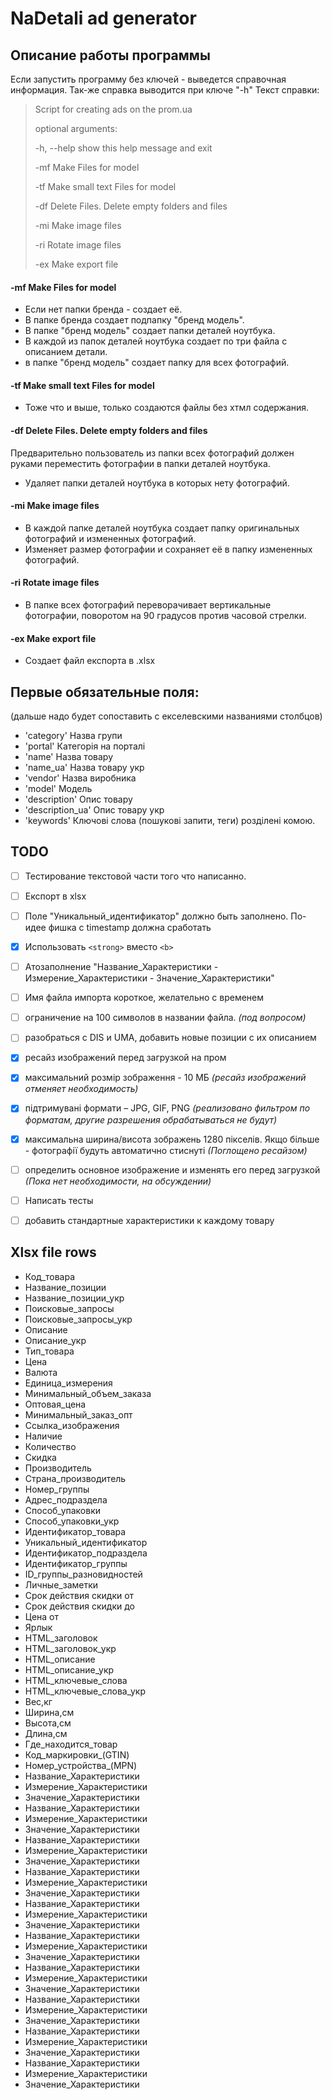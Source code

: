 # NaDetali ad generator

## Описание работы программы

Если запустить программу без ключей - выведется справочная информация. 
Так-же справка выводится при ключе "-h"
Текст справки:
> Script for creating ads on the prom.ua
> 
> optional arguments:
>
>   -h, --help  show this help message and exit
>
>   -mf         Make Files for model
>
>   -tf         Make small text Files for model
>
>   -df         Delete Files. Delete empty folders and files
>
>   -mi         Make image files
>
>   -ri         Rotate image files
>
>   -ex         Make export file

#### -mf Make Files for model
- Если нет папки бренда - создает её.
- В папке бренда создает подпапку "бренд модель".
- В папке "бренд модель" создает папки деталей ноутбука.
- В каждой из папок деталей ноутбука создает по три файла с описанием детали.
- в папке "бренд модель" создает папку для всех фотографий. 

#### -tf Make small text Files for model
- Тоже что и выше, только создаются файлы без хтмл содержания.

#### -df Delete Files. Delete empty folders and files
Предварительно пользователь из папки всех фотографий должен руками переместить фотографии в папки деталей ноутбука.
- Удаляет папки деталей ноутбука в которых нету фотографий.

#### -mi Make image files
- В каждой папке деталей ноутбука создает папку оригинальных фотографий и измененных фотографий.
- Изменяет размер фотографии и сохраняет её в папку измененных фотографий. 

#### -ri Rotate image files
- В папке всех фотографий переворачивает вертикальные фотографии, поворотом на 90 градусов против часовой стрелки.

#### -ex Make export file
- Создает файл експорта в .xlsx


## Первые обязательные поля:
(дальше надо будет сопоставить с екселевскими названиями столбцов)

- 'category' Назва групи
- 'portal' Категорія на порталі
- 'name' Назва товару
- 'name_ua' Назва товару укр
- 'vendor' Назва виробника
- 'model' Модель
- 'description' Опис товару
- 'description_ua' Опис товару укр
- 'keywords' Ключові слова (пошукові запити, теги) розділені комою.

## TODO
- [ ] Тестирование текстовой части того что написанно.

- [ ] Експорт в xlsx
- [ ] Поле "Уникальный_идентификатор" должно быть заполнено. По-идее фишка с timestamp должна сработать
- [X] Использовать `<strong>` вместо `<b>`
- [ ] Атозаполнение "Название_Характеристики - Измерение_Характеристики - Значение_Характеристики"
- [ ] Имя файла импорта короткое, желательно с временем

- [ ] ограничение на 100 символов в названии файла. 
*(под вопросом)*

- [ ] разобраться с DIS и UMA, добавить новые позиции с их описанием

- [X] ресайз изображений перед загрузкой на пром

- [X] максимальний розмір зображення - 10 МБ
*(ресайз изображений отменяет необходимость)*

- [X] підтримувані формати – JPG, GIF, PNG
*(реализовано фильтром по форматам, другие разрешения обрабатываться не будут)*

- [X] максимальна ширина/висота зображень 1280 пікселів. Якщо більше - фотографії будуть автоматично стиснуті
*(Поглощено ресайзом)*

- [ ] определить основное изображение и изменять его перед загрузкой
*(Пока нет необходимости, на обсуждении)*

- [ ] Написать тесты

- [ ] добавить стандартные характеристики к каждому товару


## Xlsx file rows
- Код_товара
- Название_позиции
- Название_позиции_укр
- Поисковые_запросы
- Поисковые_запросы_укр
- Описание
- Описание_укр
- Тип_товара
- Цена
- Валюта
- Единица_измерения
- Минимальный_объем_заказа
- Оптовая_цена
- Минимальный_заказ_опт
- Ссылка_изображения
- Наличие
- Количество
- Скидка
- Производитель
- Страна_производитель
- Номер_группы
- Адрес_подраздела
- Способ_упаковки
- Способ_упаковки_укр
- Идентификатор_товара
- Уникальный_идентификатор
- Идентификатор_подраздела
- Идентификатор_группы
- ID_группы_разновидностей
- Личные_заметки
- Cрок действия скидки от
- Cрок действия скидки до
- Цена от
- Ярлык
- HTML_заголовок
- HTML_заголовок_укр
- HTML_описание
- HTML_описание_укр
- HTML_ключевые_слова
- HTML_ключевые_слова_укр
- Вес,кг
- Ширина,см
- Высота,см
- Длина,см
- Где_находится_товар
- Код_маркировки_(GTIN)
- Номер_устройства_(MPN)
- Название_Характеристики
- Измерение_Характеристики
- Значение_Характеристики
- Название_Характеристики
- Измерение_Характеристики
- Значение_Характеристики
- Название_Характеристики
- Измерение_Характеристики
- Значение_Характеристики
- Название_Характеристики
- Измерение_Характеристики
- Значение_Характеристики
- Название_Характеристики
- Измерение_Характеристики
- Значение_Характеристики
- Название_Характеристики
- Измерение_Характеристики
- Значение_Характеристики
- Название_Характеристики
- Измерение_Характеристики
- Значение_Характеристики
- Название_Характеристики
- Измерение_Характеристики
- Значение_Характеристики
- Название_Характеристики
- Измерение_Характеристики
- Значение_Характеристики
- Название_Характеристики
- Измерение_Характеристики
- Значение_Характеристики
